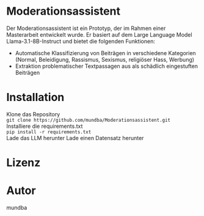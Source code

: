 # Moderationsassistent
Der Moderationsassistent ist ein Prototyp, der im Rahmen einer Masterarbeit entwickelt wurde. Er basiert auf dem Large Language Model Llama-3.1-8B-Instruct und bietet die folgenden Funktionen:

- Automatische Klassifizierung von Beiträgen in verschiedene Kategorien (Normal, Beleidigung, Rassismus, Sexismus, religiöser Hass, Werbung)
- Extraktion problematischer Textpassagen aus als schädlich eingestuften Beiträgen
# Installation
Klone das Repository  
`git clone https://github.com/mundba/Moderationsassistent.git`  
Installiere die requirements.txt  
`pip install -r requirements.txt`  
Lade das LLM herunter
Lade einen Datensatz herunter
# Lizenz
# Autor
mundba
